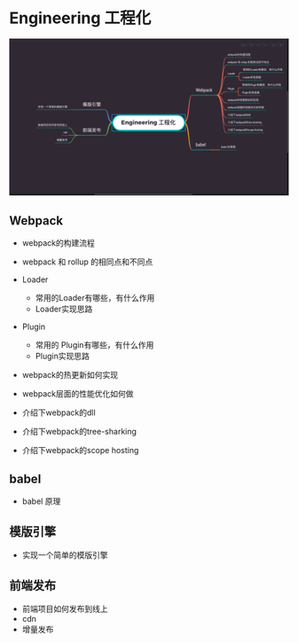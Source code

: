# Engineering 工程化

![Engineering](/assets/Engineering.png)

## Webpack

- webpack的构建流程
- webpack 和 rollup 的相同点和不同点
- Loader
  - 常用的Loader有哪些，有什么作用
  - Loader实现思路

- Plugin
  - 常用的 Plugin有哪些，有什么作用
  - Plugin实现思路

- webpack的热更新如何实现
- webpack层面的性能优化如何做
- 介绍下webpack的dll
- 介绍下webpack的tree-sharking
- 介绍下webpack的scope hosting

## babel

- babel 原理

## 模版引擎

- 实现一个简单的模版引擎

## 前端发布

- 前端项目如何发布到线上
- cdn
- 增量发布
